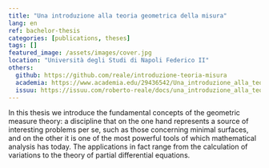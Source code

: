 ```yaml
---
title: "Una introduzione alla teoria geometrica della misura"
lang: en
ref: bachelor-thesis
categories: [publications, theses]
tags: []
featured_image: /assets/images/cover.jpg
location: "Università degli Studi di Napoli Federico II"
others:
  github: https://github.com/reale/introduzione-teoria-misura
  academia: https://www.academia.edu/29436542/Una_introduzione_alla_teoria_geometrica_della_misura
  issuu: https://issuu.com/roberto-reale/docs/una_introduzione_alla_teoria_geomet
---
```


In this thesis we introduce the fundamental concepts of the geometric measure theory: a discipline that on the one hand represents a source of interesting problems per se, such as those concerning minimal surfaces, and on the other it is one of the most powerful tools of which mathematical analysis has today. The applications in fact range from the calculation of variations to the theory of partial differential equations.
